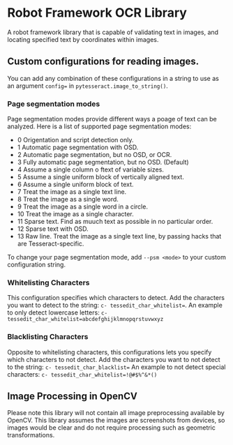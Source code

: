 # Robot Framework OCR Library
A robot framework library that is capable of validating text in images, and locating specified text by coordinates within images.

## Custom configurations for reading images.
You can add any combination of these configurations in a string to use as an argument `config=` in `pytesseract.image_to_string()`.

### Page segmentation modes
Page segmentation modes provide different ways a poage of text can be analyzed. Here is a list of supported page segmentation modes:
+ 0     Origentation and script detection only.
+ 1     Automatic page segmentation with OSD.
+ 2     Automatic page segmentation, but no OSD, or OCR.
+ 3     Fully automatic page segmentation, but no OSD. (Default)
+ 4     Assume a single column o ftext of variable sizes.
+ 5     Assume a single uniform block of vertically aligned text.
+ 6     Assume a single uniform block of text.
+ 7     Treat the image as a single text line.
+ 8     Treat the image as a single word.
+ 9     Treat the image as a single word in a circle.
+ 10    Treat the image as a single character.
+ 11    Sparse text. Find as muuch text as possible in no particular order.
+ 12    Sparse text with OSD.
+ 13    Raw line. Treat the image as a single text line, by passing hacks that are Tesseract-specific.

To change your page segmentation mode, add `--psm <mode>` to your custom configuration string. 

### Whitelisting Characters
This configuration specifies which characters to detect.
Add the characters you want to detect to the string: `c- tessedit_char_whitelist=`.
An example to only detect lowercase letters: `c- tessedit_char_whitelist=abcdefghijklmnopqrstuvwxyz`

### Blacklisting Characters
Opposite to whitelisting characters, this configurations lets you specify which characters to not detect.
Add the characters you want to not detect to the string: `c- tessedit_char_blacklist=`
An example to not detect special characters: `c- tessedit_char_whitelist=!@#$%^&*()`

## Image Processing in OpenCV
Please note this library will not contain all image preprocessing available by OpenCV. 
This library assumes the images are screenshots from devices, so images would be clear and do not require 
processing such as geometric transformations.
